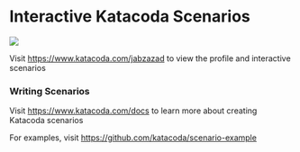 # Interactive Katacoda Scenarios

[![](http://shields.katacoda.com/katacoda/jabzazad/count.svg)](https://www.katacoda.com/jabzazad "Get your profile on Katacoda.com")

Visit https://www.katacoda.com/jabzazad to view the profile and interactive scenarios

### Writing Scenarios
Visit https://www.katacoda.com/docs to learn more about creating Katacoda scenarios

For examples, visit https://github.com/katacoda/scenario-example
